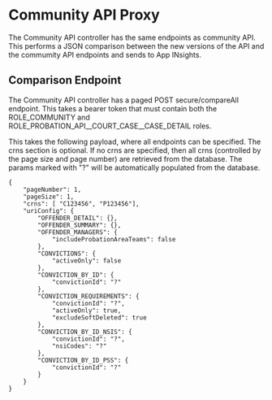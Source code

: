 # Community API Proxy

The Community API controller has the same endpoints as community API.
This performs a JSON comparison between the new versions of the API and the commumity API endpoints and sends to App INsights.

##  Comparison Endpoint
The Community API controller has a paged POST secure/compareAll endpoint.
This takes a bearer token that must contain both the ROLE_COMMUNITY and ROLE_PROBATION_API__COURT_CASE__CASE_DETAIL roles.

This takes the following payload, where all endpoints can be specified.
The crns section is optional. If no crns are specified, then all crns (controlled by the page size and page number) are retrieved from the database.
The params marked with "?" will be automatically populated from the database.

    {
        "pageNumber": 1,
        "pageSize": 1,
        "crns": [ "C123456", "P123456"],
        "uriConfig": {
            "OFFENDER_DETAIL": {},
            "OFFENDER_SUMMARY": {},
            "OFFENDER_MANAGERS": {
                "includeProbationAreaTeams": false
            },
            "CONVICTIONS": {
                "activeOnly": false
            },
            "CONVICTION_BY_ID": {
                "convictionId": "?"
            },
            "CONVICTION_REQUIREMENTS": {
                "convictionId": "?",
                "activeOnly": true,
                "excludeSoftDeleted": true
            },
            "CONVICTION_BY_ID_NSIS": {
                "convictionId": "?",
                "nsiCodes": "?"
            },
            "CONVICTION_BY_ID_PSS": {
                "convictionId": "?"
            }
        }
    }
